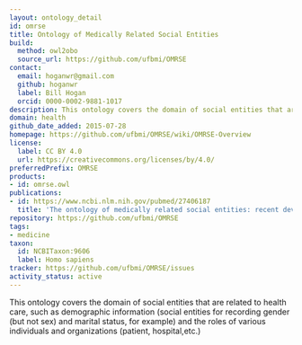 ```yaml
---
layout: ontology_detail
id: omrse
title: Ontology of Medically Related Social Entities
build:
  method: owl2obo
  source_url: https://github.com/ufbmi/OMRSE
contact:
  email: hoganwr@gmail.com
  github: hoganwr
  label: Bill Hogan
  orcid: 0000-0002-9881-1017
description: This ontology covers the domain of social entities that are related to health care, such as demographic information and the roles of various individuals and organizations.
domain: health
github_date_added: 2015-07-28
homepage: https://github.com/ufbmi/OMRSE/wiki/OMRSE-Overview
license:
  label: CC BY 4.0
  url: https://creativecommons.org/licenses/by/4.0/
preferredPrefix: OMRSE
products:
- id: omrse.owl
publications:
- id: https://www.ncbi.nlm.nih.gov/pubmed/27406187
  title: 'The ontology of medically related social entities: recent developments'
repository: https://github.com/ufbmi/OMRSE
tags:
- medicine
taxon:
  id: NCBITaxon:9606
  label: Homo sapiens
tracker: https://github.com/ufbmi/OMRSE/issues
activity_status: active
---
```


This ontology covers the domain of social entities that are related to health care, such as demographic information (social entities for recording gender (but not sex) and marital status, for example) and the roles of various individuals and organizations (patient, hospital,etc.)
